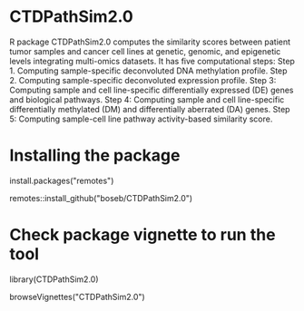 # CTDPathSim2.0
R package CTDPathSim2.0 computes the similarity scores between patient tumor samples and cancer cell lines at genetic, genomic, and epigenetic levels integrating multi-omics datasets.
             It has five computational steps:
             Step 1. Computing sample-specific deconvoluted DNA methylation profile.
             Step 2. Computing sample-specific deconvoluted expression profile.
             Step 3: Computing sample and cell line-specific differentially expressed (DE) genes and biological pathways.
             Step 4: Computing sample and cell line-specific differentially methylated (DM) and differentially aberrated (DA) genes.
             Step 5: Computing sample-cell line pathway activity-based similarity score.
             
# Installing the package
install.packages("remotes")

remotes::install_github("boseb/CTDPathSim2.0")

# Check package vignette to run the tool
library(CTDPathSim2.0)

browseVignettes("CTDPathSim2.0")
